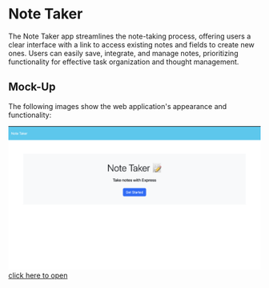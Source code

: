 # Note Taker
The Note Taker app streamlines the note-taking process, offering users a clear interface with a link to access existing notes and fields to create new ones. Users can easily save, integrate, and manage notes, prioritizing functionality for effective task organization and thought management.

## Mock-Up

The following images show the web application's appearance and functionality:

![Existing notes are listed in the left-hand column with empty fields on the right-hand side for the new note’s title and text.](noteScreenShot.png)
[click here to open](https://adamem02.github.io/Elephant/notes.html)

